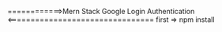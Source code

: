 ============>Mern Stack Google Login Authentication <================================
first => npm install
